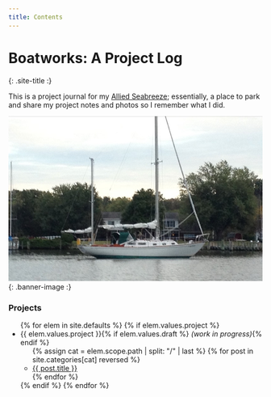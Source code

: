 ```yaml
---
title: Contents
---
```


# Boatworks: A Project Log #
{: .site-title :}

This is a project journal for my [Allied Seabreeze](http://www.alliedseabreeze35.org/);
essentially, a place to park and share my project notes and photos so I remember what I did.

![Cloud 9 in Profile](assets/img/cloud-nine-profile.jpg)
{: .banner-image :}


### Projects ###

<ul class="toc">
{% for elem in site.defaults %}
  {% if elem.values.project %}
  <li>{{ elem.values.project }}{% if elem.values.draft %} <em>(work in progress)</em>{% endif %}<ul>
  {% assign cat = elem.scope.path | split: "/" | last %}
  {% for post in site.categories[cat] reversed %}
    <li><a href="{{ post.url | relative_url }}">{{ post.title }}</a></li>
  {% endfor %}
  </ul></li>
  {% endif %}
{% endfor %}
</ul>
